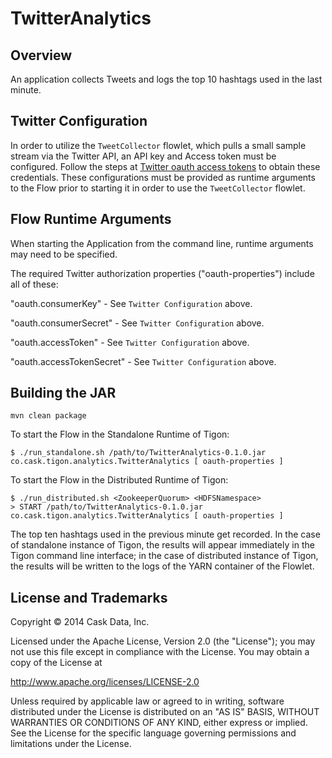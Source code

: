# TwitterAnalytics

## Overview
An application collects Tweets and logs the top 10 hashtags used in the last minute.

## Twitter Configuration
In order to utilize the ``TweetCollector`` flowlet, which pulls a small sample stream via the Twitter API, an API key and Access token must be configured.
Follow the steps at [Twitter oauth access tokens](https://dev.twitter.com/oauth/overview/application-owner-access-tokens) to obtain these credentials.
These configurations must be provided as runtime arguments to the Flow prior to starting it in order to use the ``TweetCollector`` flowlet.

## Flow Runtime Arguments
When starting the Application from the command line, runtime arguments may need to be specified.

The required Twitter authorization properties ("oauth-properties") include all of these:

"oauth.consumerKey" - See ```Twitter Configuration``` above.

"oauth.consumerSecret" - See ```Twitter Configuration``` above.

"oauth.accessToken" - See ```Twitter Configuration``` above.

"oauth.accessTokenSecret" - See ```Twitter Configuration``` above.

## Building the JAR
```
mvn clean package
```

To start the Flow in the Standalone Runtime of Tigon:
```
$ ./run_standalone.sh /path/to/TwitterAnalytics-0.1.0.jar co.cask.tigon.analytics.TwitterAnalytics [ oauth-properties ]
```

To start the Flow in the Distributed Runtime of Tigon:
```
$ ./run_distributed.sh <ZookeeperQuorum> <HDFSNamespace>
> START /path/to/TwitterAnalytics-0.1.0.jar co.cask.tigon.analytics.TwitterAnalytics [ oauth-properties ]
```

The top ten hashtags used in the previous minute get recorded. In the case of standalone instance of Tigon,
the results will appear immediately in the Tigon command line interface; in the case of distributed instance of Tigon,
the results will be written to the logs of the YARN container of the Flowlet.

## License and Trademarks

Copyright © 2014 Cask Data, Inc.

Licensed under the Apache License, Version 2.0 (the "License"); you may not
use this file except in compliance with the License. You may obtain a copy of
the License at

http://www.apache.org/licenses/LICENSE-2.0

Unless required by applicable law or agreed to in writing, software
distributed under the License is distributed on an "AS IS" BASIS, WITHOUT
WARRANTIES OR CONDITIONS OF ANY KIND, either express or implied. See the
License for the specific language governing permissions and limitations under
the License.
